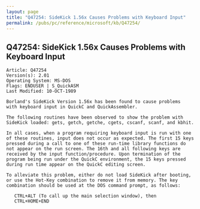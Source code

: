 ```yaml
---
layout: page
title: "Q47254: SideKick 1.56x Causes Problems with Keyboard Input"
permalink: /pubs/pc/reference/microsoft/kb/Q47254/
---
```


## Q47254: SideKick 1.56x Causes Problems with Keyboard Input

	Article: Q47254
	Version(s): 2.01
	Operating System: MS-DOS
	Flags: ENDUSER | S_QuickASM
	Last Modified: 10-OCT-1989
	
	Borland's SideKick Version 1.56x has been found to cause problems
	with keyboard input in QuickC and QuickAssembler.
	
	The following routines have been observed to show the problem with
	SideKick loaded: gets, getch, getche, cgets, cscanf, scanf, and kbhit.
	
	In all cases, when a program requiring keyboard input is run with one
	of these routines, input does not occur as expected. The first 15 keys
	pressed during a call to one of these run-time library functions do
	not appear on the run screen. The 16th and all following keys are
	received by the input function/procedure. Upon termination of the
	program being run under the QuickC environment, the 15 keys pressed
	during run time appear on the QuickC editing screen.
	
	To alleviate this problem, either do not load SideKick after booting,
	or use the Hot-Key combination to remove it from memory. The key
	combination should be used at the DOS command prompt, as follows:
	
	   CTRL+ALT (To call up the main selection window), then
	   CTRL+HOME+END
